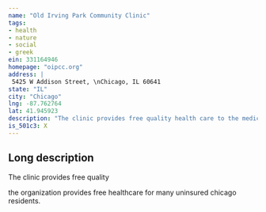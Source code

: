 ```yaml
---
name: "Old Irving Park Community Clinic"
tags:
- health
- nature
- social
- greek
ein: 331164946
homepage: "oipcc.org"
address: |
 5425 W Addison Street, \nChicago, IL 60641
state: "IL"
city: "Chicago"
lng: -87.762764
lat: 41.945923
description: "The clinic provides free quality health care to the medically uninsured in the chicago area. "
is_501c3: X
---
```


## Long description

The clinic provides free quality
  
  the organization provides free healthcare for many uninsured chicago residents. 
